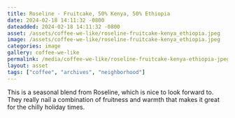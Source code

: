 ```yaml
---
title: Roseline - Fruitcake, 50% Kenya, 50% Ethiopia
date: 2024-02-18 14:11:32 -0800
dateadded: 2024-02-18 14:11:32 -0800
asset: /assets/coffee-we-like/roseline-fruitcake-kenya_ethiopia.jpeg
image: /assets/coffee-we-like/roseline-fruitcake-kenya_ethiopia.jpeg
categories: image
gallery: coffee-we-like
permalink: /media/coffee-we-like/roseline-fruitcake-kenya-ethiopia-jpeg
layout: asset
tags: ["coffee", "archives", "neighborhood"]
--- 
```


This is a seasonal blend from Roseline, which is nice to look forward to. They really nail a combination of fruitness and warmth that makes it great for the chilly holiday times.


